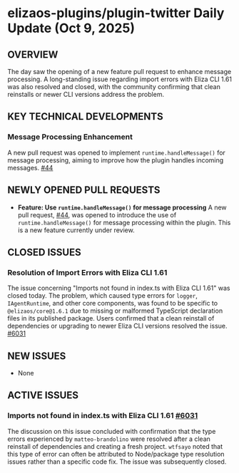 # elizaos-plugins/plugin-twitter Daily Update (Oct 9, 2025)
## OVERVIEW 
The day saw the opening of a new feature pull request to enhance message processing. A long-standing issue regarding import errors with Eliza CLI 1.61 was also resolved and closed, with the community confirming that clean reinstalls or newer CLI versions address the problem.

## KEY TECHNICAL DEVELOPMENTS

### Message Processing Enhancement
A new pull request was opened to implement `runtime.handleMessage()` for message processing, aiming to improve how the plugin handles incoming messages. [#44](https://github.com/elizaos-plugins/plugin-twitter/pull/44)

## NEWLY OPENED PULL REQUESTS
- **Feature: Use `runtime.handleMessage()` for message processing**
  A new pull request, [#44](https://github.com/elizaos-plugins/plugin-twitter/pull/44), was opened to introduce the use of `runtime.handleMessage()` for message processing within the plugin. This is a new feature currently under review.

## CLOSED ISSUES

### Resolution of Import Errors with Eliza CLI 1.61
The issue concerning "Imports not found in index.ts with Eliza CLI 1.61" was closed today. The problem, which caused type errors for `logger`, `IAgentRuntime`, and other core components, was found to be specific to `@elizaos/core@1.6.1` due to missing or malformed TypeScript declaration files in its published package. Users confirmed that a clean reinstall of dependencies or upgrading to newer Eliza CLI versions resolved the issue. [#6031](https://github.com/elizaos-plugins/plugin-twitter/issues/6031)

## NEW ISSUES
- None

## ACTIVE ISSUES

### Imports not found in index.ts with Eliza CLI 1.61 [#6031](https://github.com/elizaos-plugins/plugin-twitter/issues/6031)
The discussion on this issue concluded with confirmation that the type errors experienced by `matteo-brandolino` were resolved after a clean reinstall of dependencies and creating a fresh project. `wtfsayo` noted that this type of error can often be attributed to Node/package type resolution issues rather than a specific code fix. The issue was subsequently closed.